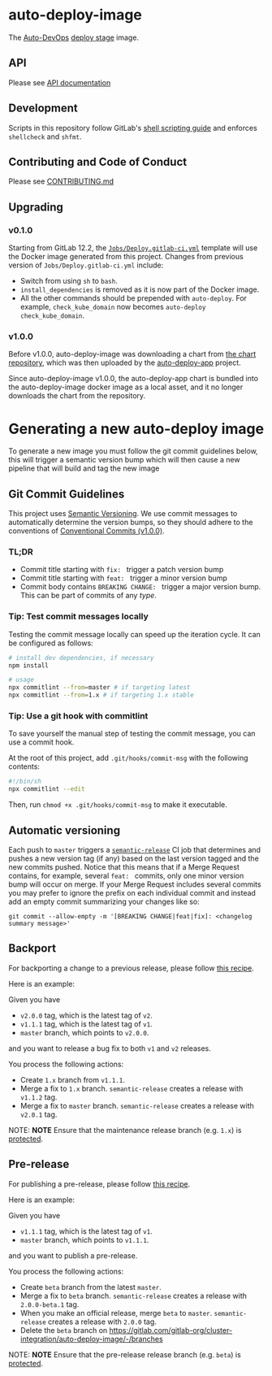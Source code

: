 # auto-deploy-image

<!-- Example docs-only edit -->

The [Auto-DevOps](https://docs.gitlab.com/ee/topics/autodevops/) [deploy stage](https://gitlab.com/gitlab-org/gitlab-ce/blob/master/lib/gitlab/ci/templates/Jobs/Deploy.gitlab-ci.yml) image.

## API

Please see [API documentation](doc/api.md)

## Development

Scripts in this repository follow GitLab's
[shell scripting guide](https://docs.gitlab.com/ee/development/shell_scripting_guide/)
and enforces `shellcheck` and `shfmt`.

## Contributing and Code of Conduct

Please see [CONTRIBUTING.md](CONTRIBUTING.md)

## Upgrading

### v0.1.0

Starting from GitLab 12.2, the [`Jobs/Deploy.gitlab-ci.yml`](https://gitlab.com/gitlab-org/gitlab-ce/blob/master/lib/gitlab/ci/templates/Jobs/Deploy.gitlab-ci.yml)
template will use the Docker image generated from this project. Changes from previous version of `Jobs/Deploy.gitlab-ci.yml` include:

* Switch from using `sh` to `bash`.
* `install_dependencies` is removed as it is now part of the Docker image.
*  All the other commands should be prepended with `auto-deploy`.
   For example, `check_kube_domain` now becomes `auto-deploy check_kube_domain`.

### v1.0.0

Before v1.0.0, auto-deploy-image was downloading a chart from [the chart repository](https://charts.gitlab.io/),
which was then uploaded by the [auto-deploy-app](https://gitlab.com/gitlab-org/charts/auto-deploy-app) project.

Since auto-deploy-image v1.0.0, the auto-deploy-app chart is bundled into the auto-deploy-image docker image as a local asset,
and it no longer downloads the chart from the repository.

# Generating a new auto-deploy image

To generate a new image you must follow the git commit guidelines below, this
will trigger a semantic version bump which will then cause a new pipeline
that will build and tag the new image

## Git Commit Guidelines

This project uses [Semantic Versioning](https://semver.org). We use commit
messages to automatically determine the version bumps, so they should adhere to
the conventions of [Conventional Commits (v1.0.0)](https://www.conventionalcommits.org/en/v1.0.0).

### TL;DR

- Commit title starting with `fix: ` trigger a patch version bump
- Commit title starting with `feat: ` trigger a minor version bump
- Commit body contains `BREAKING CHANGE: ` trigger a major version bump. This can be part of commits of any _type_.

### Tip: Test commit messages locally

Testing the commit message locally can speed up the iteration cycle. It can be configured as follows:

``` sh
# install dev dependencies, if necessary
npm install

# usage
npx commitlint --from=master # if targeting latest
npx commitlint --from=1.x # if targeting 1.x stable
```

### Tip: Use a git hook with commitlint

To save yourself the manual step of testing the commit message, you can use a commit hook.

At the root of this project, add `.git/hooks/commit-msg` with the following contents:

``` sh
#!/bin/sh
npx commitlint --edit
```

Then, run `chmod +x .git/hooks/commit-msg` to make it executable.

## Automatic versioning

Each push to `master` triggers a [`semantic-release`](https://semantic-release.gitbook.io/semantic-release/)
CI job that determines and pushes a new version tag (if any) based on the
last version tagged and the new commits pushed. Notice that this means that if a
Merge Request contains, for example, several `feat: ` commits, only one minor
version bump will occur on merge. If your Merge Request includes several commits
you may prefer to ignore the prefix on each individual commit and instead add
an empty commit summarizing your changes like so:

```
git commit --allow-empty -m '[BREAKING CHANGE|feat|fix]: <changelog summary message>'
```

## Backport

For backporting a change to a previous release, please follow [this recipe](https://github.com/semantic-release/semantic-release/blob/master/docs/recipes/maintenance-releases.md#publishing-maintenance-releases).

Here is an example:

Given you have

- `v2.0.0` tag, which is the latest tag of `v2`.
- `v1.1.1` tag, which is the latest tag of `v1`.
- `master` branch, which points to `v2.0.0`.

and you want to release a bug fix to both `v1` and `v2` releases.

You process the following actions:

- Create `1.x` branch from `v1.1.1`.
- Merge a fix to `1.x` branch. `semantic-release` creates a release with  `v1.1.2` tag.
- Merge a fix to `master` branch. `semantic-release` creates a release with `v2.0.1` tag.

NOTE: **NOTE**
Ensure that the maintenance release branch (e.g. `1.x`) is [protected](https://docs.gitlab.com/ee/user/project/protected_branches.html).

## Pre-release

For publishing a pre-release, please follow [this recipe](https://github.com/semantic-release/semantic-release/blob/master/docs/recipes/pre-releases.md#publishing-pre-releases).

Here is an example:

Given you have

- `v1.1.1` tag, which is the latest tag of `v1`.
- `master` branch, which points to `v1.1.1`.

and you want to publish a pre-release.

You process the following actions:

- Create `beta` branch from the latest `master`.
- Merge a fix to `beta` branch. `semantic-release` creates a release with `2.0.0-beta.1` tag.
- When you make an official release, merge `beta` to `master`. `semantic-release` creates a release with `2.0.0` tag.
- Delete the `beta` branch on https://gitlab.com/gitlab-org/cluster-integration/auto-deploy-image/-/branches

NOTE: **NOTE**
Ensure that the pre-release release branch (e.g. `beta`) is [protected](https://docs.gitlab.com/ee/user/project/protected_branches.html).
